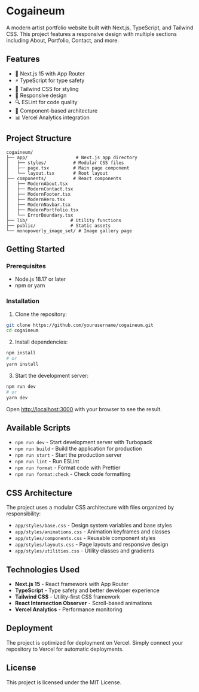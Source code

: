 # Cogaineum

A modern artist portfolio website built with Next.js, TypeScript, and Tailwind CSS. This project features a responsive design with multiple sections including About, Portfolio, Contact, and more.

## Features

- 🚀 Next.js 15 with App Router
- ⚡ TypeScript for type safety
- 🎨 Tailwind CSS for styling
- 📱 Responsive design
- 🔍 ESLint for code quality
- 🎯 Component-based architecture
- 📊 Vercel Analytics integration

## Project Structure

```
cogaineum/
├── app/                  # Next.js app directory
│   ├── styles/          # Modular CSS files
│   ├── page.tsx         # Main page component
│   └── layout.tsx       # Root layout
├── components/          # React components
│   ├── ModernAbout.tsx
│   ├── ModernContact.tsx
│   ├── ModernFooter.tsx
│   ├── ModernHero.tsx
│   ├── ModernNavbar.tsx
│   ├── ModernPortfolio.tsx
│   └── ErrorBoundary.tsx
├── lib/                # Utility functions
├── public/             # Static assets
└── monopowerly_image_set/ # Image gallery page
```

## Getting Started

### Prerequisites

- Node.js 18.17 or later
- npm or yarn

### Installation

1. Clone the repository:

```bash
git clone https://github.com/yourusername/cogaineum.git
cd cogaineum
```

2. Install dependencies:

```bash
npm install
# or
yarn install
```

3. Start the development server:

```bash
npm run dev
# or
yarn dev
```

Open [http://localhost:3000](http://localhost:3000) with your browser to see the result.

## Available Scripts

- `npm run dev` - Start development server with Turbopack
- `npm run build` - Build the application for production
- `npm run start` - Start the production server
- `npm run lint` - Run ESLint
- `npm run format` - Format code with Prettier
- `npm run format:check` - Check code formatting

## CSS Architecture

The project uses a modular CSS architecture with files organized by responsibility:

- `app/styles/base.css` - Design system variables and base styles
- `app/styles/animations.css` - Animation keyframes and classes
- `app/styles/components.css` - Reusable component styles
- `app/styles/layouts.css` - Page layouts and responsive design
- `app/styles/utilities.css` - Utility classes and gradients

## Technologies Used

- **Next.js 15** - React framework with App Router
- **TypeScript** - Type safety and better developer experience
- **Tailwind CSS** - Utility-first CSS framework
- **React Intersection Observer** - Scroll-based animations
- **Vercel Analytics** - Performance monitoring

## Deployment

The project is optimized for deployment on Vercel. Simply connect your repository to Vercel for automatic deployments.

## License

This project is licensed under the MIT License.
